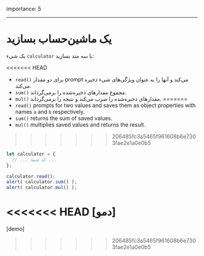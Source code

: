 importance: 5

---

# یک ماشین‌حساب بسازید

یک شیء `calculator` با سه متد بسازید:

<<<<<<< HEAD
- `read()` برای دو مقدار prompt می‌کند و آنها را به عنوان ویژگی‌های شیء ذخیره می‌کند.
- `sum()` مجموع مقدارهای ذخیره‌شده را برمی‌گرداند.
- `mul()` مقدارهای ذخیره‌شده را ضرب می‌کند و نتیجه را برمی‌گرداند.
=======
- `read()` prompts for two values and saves them as object properties with names `a` and `b` respectively.
- `sum()` returns the sum of saved values.
- `mul()` multiplies saved values and returns the result.
>>>>>>> 206485fc3a5465f961608b6e7303fae2e1a0e0b5

```js
let calculator = {
  // ... کد شما ...
};

calculator.read();
alert( calculator.sum() );
alert( calculator.mul() );
```

<<<<<<< HEAD
[دمو]
=======
[demo]
>>>>>>> 206485fc3a5465f961608b6e7303fae2e1a0e0b5
